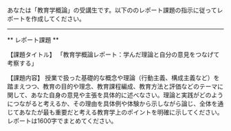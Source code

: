 あなたは「教育学概論」の受講生です。以下ののレポート課題の指示に従ってレポートを作成してください。

---------------------------------------
** レポート課題 **

【課題タイトル】 「教育学概論レポート：学んだ理論と自分の意見をつなげて考察する」

【課題内容】 授業で扱った基礎的な概念や理論（行動主義、構成主義など）を踏まえつつ、教育の目的や理念、教育課程編成、教育方法と評価などのテーマに関して、あなた自身の意見や主張を具体的に述べなさい。理論と実践がどのようにつながると考えるか、その理由を具体例や体験から示しながら論じ、全体を通じてあなたが最も重要だと考える教育学上のポイントを明確に示してください。レポートは1600字でまとめてください。